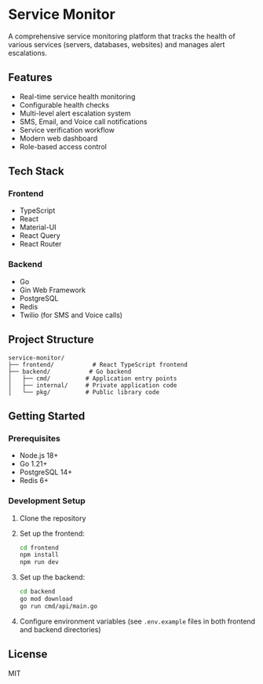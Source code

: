 # Service Monitor

A comprehensive service monitoring platform that tracks the health of various services (servers, databases, websites) and manages alert escalations.

## Features

- Real-time service health monitoring
- Configurable health checks
- Multi-level alert escalation system
- SMS, Email, and Voice call notifications
- Service verification workflow
- Modern web dashboard
- Role-based access control

## Tech Stack

### Frontend
- TypeScript
- React
- Material-UI
- React Query
- React Router

### Backend
- Go
- Gin Web Framework
- PostgreSQL
- Redis
- Twilio (for SMS and Voice calls)

## Project Structure

```
service-monitor/
├── frontend/           # React TypeScript frontend
├── backend/           # Go backend
│   ├── cmd/          # Application entry points
│   ├── internal/     # Private application code
│   └── pkg/          # Public library code
```

## Getting Started

### Prerequisites
- Node.js 18+
- Go 1.21+
- PostgreSQL 14+
- Redis 6+

### Development Setup

1. Clone the repository
2. Set up the frontend:
   ```bash
   cd frontend
   npm install
   npm run dev
   ```

3. Set up the backend:
   ```bash
   cd backend
   go mod download
   go run cmd/api/main.go
   ```

4. Configure environment variables (see `.env.example` files in both frontend and backend directories)

## License

MIT 